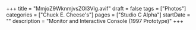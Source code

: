 +++
title = "MmjoZ9WknmjvsZOl3Vlg.avif"
draft = false
tags = ["Photos"]
categories = ["Chuck E. Cheese's"]
pages = ["Studio C Alpha"]
startDate = ""
description = "Monitor and Interactive Console (1997 Prototype)"
+++
